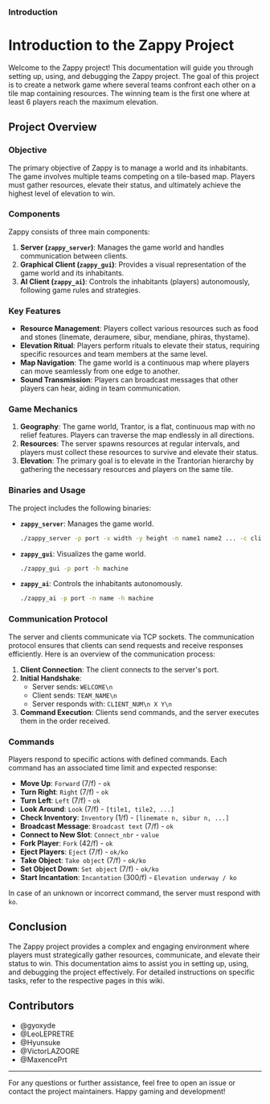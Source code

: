 ### Introduction

# Introduction to the Zappy Project

Welcome to the Zappy project! This documentation will guide you through setting up, using, and debugging the Zappy project. The goal of this project is to create a network game where several teams confront each other on a tile map containing resources. The winning team is the first one where at least 6 players reach the maximum elevation.

## Project Overview

### Objective

The primary objective of Zappy is to manage a world and its inhabitants. The game involves multiple teams competing on a tile-based map. Players must gather resources, elevate their status, and ultimately achieve the highest level of elevation to win.

### Components

Zappy consists of three main components:
1. **Server (`zappy_server`)**: Manages the game world and handles communication between clients.
2. **Graphical Client (`zappy_gui`)**: Provides a visual representation of the game world and its inhabitants.
3. **AI Client (`zappy_ai`)**: Controls the inhabitants (players) autonomously, following game rules and strategies.

### Key Features

- **Resource Management**: Players collect various resources such as food and stones (linemate, deraumere, sibur, mendiane, phiras, thystame).
- **Elevation Ritual**: Players perform rituals to elevate their status, requiring specific resources and team members at the same level.
- **Map Navigation**: The game world is a continuous map where players can move seamlessly from one edge to another.
- **Sound Transmission**: Players can broadcast messages that other players can hear, aiding in team communication.

### Game Mechanics

1. **Geography**: The game world, Trantor, is a flat, continuous map with no relief features. Players can traverse the map endlessly in all directions.
2. **Resources**: The server spawns resources at regular intervals, and players must collect these resources to survive and elevate their status.
3. **Elevation**: The primary goal is to elevate in the Trantorian hierarchy by gathering the necessary resources and players on the same tile.

### Binaries and Usage

The project includes the following binaries:

- **`zappy_server`**: Manages the game world.
    ```sh
    ./zappy_server -p port -x width -y height -n name1 name2 ... -c clientsNb -f freq
    ```

- **`zappy_gui`**: Visualizes the game world.
    ```sh
    ./zappy_gui -p port -h machine
    ```

- **`zappy_ai`**: Controls the inhabitants autonomously.
    ```sh
    ./zappy_ai -p port -n name -h machine
    ```

### Communication Protocol

The server and clients communicate via TCP sockets. The communication protocol ensures that clients can send requests and receive responses efficiently. Here is an overview of the communication process:

1. **Client Connection**: The client connects to the server's port.
2. **Initial Handshake**:
    - Server sends: `WELCOME\n`
    - Client sends: `TEAM_NAME\n`
    - Server responds with: `CLIENT_NUM\n X Y\n`
3. **Command Execution**: Clients send commands, and the server executes them in the order received.

### Commands

Players respond to specific actions with defined commands. Each command has an associated time limit and expected response:

- **Move Up**: `Forward` (7/f) - `ok`
- **Turn Right**: `Right` (7/f) - `ok`
- **Turn Left**: `Left` (7/f) - `ok`
- **Look Around**: `Look` (7/f) - `[tile1, tile2, ...]`
- **Check Inventory**: `Inventory` (1/f) - `[linemate n, sibur n, ...]`
- **Broadcast Message**: `Broadcast text` (7/f) - `ok`
- **Connect to New Slot**: `Connect_nbr` - `value`
- **Fork Player**: `Fork` (42/f) - `ok`
- **Eject Players**: `Eject` (7/f) - `ok/ko`
- **Take Object**: `Take object` (7/f) - `ok/ko`
- **Set Object Down**: `Set object` (7/f) - `ok/ko`
- **Start Incantation**: `Incantation` (300/f) - `Elevation underway / ko`

In case of an unknown or incorrect command, the server must respond with `ko`.

## Conclusion

The Zappy project provides a complex and engaging environment where players must strategically gather resources, communicate, and elevate their status to win. This documentation aims to assist you in setting up, using, and debugging the project effectively. For detailed instructions on specific tasks, refer to the respective pages in this wiki.

## Contributors

- @gyoxyde
- @LeoLEPRETRE
- @Hyunsuke
- @VictorLAZOORE
- @MaxencePrt

---

For any questions or further assistance, feel free to open an issue or contact the project maintainers. Happy gaming and development!